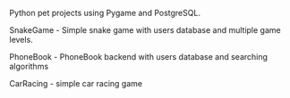 Python pet projects using Pygame and PostgreSQL. 

SnakeGame - Simple snake game with users database and multiple game levels.

PhoneBook - PhoneBook backend with users database and searching algorithms

CarRacing - simple car racing game
